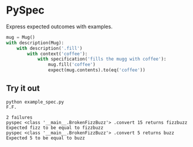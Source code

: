# PySpec

Express expected outcomes with examples.

```python
mug = Mug()
with description(Mug):
    with description('.fill')
        with context('coffee'):
            with specification('fills the mugg with coffee'):
                mug.fill('coffee')
                expect(mug.contents).to(eq('coffee'))
```

## Try it out

    python example_spec.py
    F.F.

    2 failures
    pyspec <class '__main__.BrokenFizzBuzz'> .convert 15 returns fizzbuzz
    Expected fizz to be equal to fizzbuzz
    pyspec <class '__main__.BrokenFizzBuzz'> .convert 5 returns buzz
    Expected 5 to be equal to buzz
